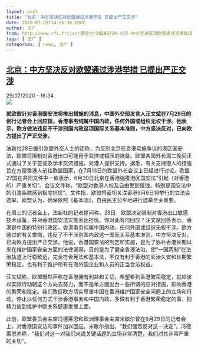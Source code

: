 ```yaml
---
layout: post
title: "北京：中方坚决反对欧盟通过涉港举措 已提出严正交涉"
date: 2020-07-29T14:56:36.000Z
author: 法广
from: http://www.rfi.fr//cn/港澳台/20200729-北京-中方坚决反对欧盟通过涉港举措-已提出严正交涉
tags: [ 法广 ]
categories: [ news, 法广 ]
---
```

<!--1596034596000-->
[北京：中方坚决反对欧盟通过涉港举措 已提出严正交涉](http://www.rfi.fr//cn/%E6%B8%AF%E6%BE%B3%E5%8F%B0/20200729-%E5%8C%97%E4%BA%AC-%E4%B8%AD%E6%96%B9%E5%9D%9A%E5%86%B3%E5%8F%8D%E5%AF%B9%E6%AC%A7%E7%9B%9F%E9%80%9A%E8%BF%87%E6%B6%89%E6%B8%AF%E4%B8%BE%E6%8E%AA-%E5%B7%B2%E6%8F%90%E5%87%BA%E4%B8%A5%E6%AD%A3%E4%BA%A4%E6%B6%89)
------

<div>
<div>29/07/2020 - 16:34</div><img src="https://s.rfi.fr/media/display/d65ca40a-ca7b-11ea-80b1-005056a964fe/w:310/p:16x9/c056-iwpcxks6992142.jpg"><p><strong>就欧盟针对香港国安法将推出措施的消息，中国外交部发言人汪文斌在7月29日的例行记者会上回应指，香港事务纯属中国内政，任何外国或组织无权干涉。他表示，欧方做法违反不干涉别国内政这项国际关系基本准则，中方坚决反对，已向欧方提出了严正交涉。</strong></p><div class="t-content__body u-clearfix"><div class="m-interstitial"></div><p>法新社28日援引欧盟外交人士的话称，为反制北京在香港实施争议的港区国安法，欧盟将限制对香港出口可能用于监控或镇压的装备。欧盟各国外长周二晚间正式通过了关于签证及学术交流措施，对港人提供支持。据悉，有关支持港人的措施旨在方便香港人前往欧盟国家，在7月13日的欧盟外长会议上已经进行讨论。欧盟27国在共同文件中一致表示，6月30日北京在香港强推港区国安法“引起（对香港的）严重关切”。会议文件称，“欧盟对香港人权及自由受到侵蚀，特别是国安法中的引渡条款感到极度担忧”。文件指，欧盟将密切关注香港9月6日将举行的立法会选举，欧盟认为，确保依照《基本法》，自由民主公平地进行选举至关重要。</p><p>在周三的记者会上，法新社的记者提问称，28日，欧盟决定限制对香港出口敏感技术设备，并对香港国安法实施表达担忧。你对此有何回应？汪文斌回答表示，香港是中国的特别行政区，香港事务纯属中国内政，任何外国或组织无权干涉。欧方通过的有关举措，违反了不干涉别国内政这一国际关系基本准则，中方坚决反对，已向欧方提出严正交涉。他说，香港国安法的制定和实施，是为了弥补香港长期以来在维护国家安全方面的法律漏洞，目的是为了健全香港法治，使“一国两制”在法治轨道上行稳致远，完全符合宪法和基本法，不仅有利于香港的长治久安和长期繁荣稳定，也有利于维护所有在港外国企业和人员的正当合法权益。</p><p>汪文斌称，欧盟既然声称在香港拥有利益和关切，希望看到香港繁荣稳定，就应该以实际行动朝这个方向去努力，而不是单方面出台一些所谓的应对措施，影响香港的繁荣和稳定。我们敦促欧方切实尊重中国在香港维护国家安全问题上的立场和行动，停止以任何方式干涉香港事务和中国内政，多做有利于香港繁荣稳定的事，把精力放到维护中欧关系健康发展上面。</p><p>此前，欧盟委员会主席冯德莱恩和欧洲理事会主席米歇尔曾在6月29日的记者会上，对香港国安法的事件加以回应。米歇尔指出，“我们强烈反对这一决定”。冯德莱恩亦称，“我们对这一对我们来说关键话题的立场非常清楚，我们对其非常严重的关切”。</p><div class="o-self-promo o-self-promo--nl o-self-promo--hidden" data-selfpromo-newsletter></div><div class="o-self-promo o-self-promo--app o-self-promo--hidden" data-selfpromo-app></div></div>
</div>

